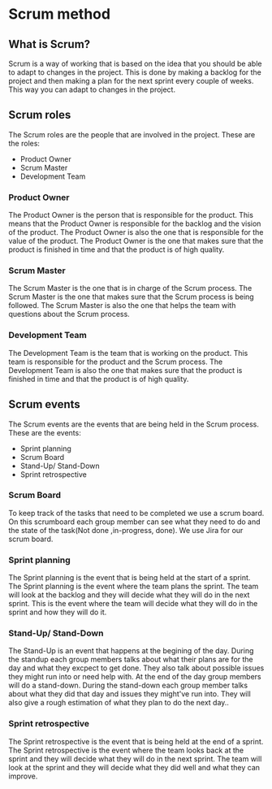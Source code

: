 # Scrum method

## What is Scrum?

Scrum is a way of working that is based on the idea that you should be able to adapt to changes in the project.  This is done by making a backlog for the project and then making a plan for the next sprint every couple of weeks. This way you can adapt to changes in the project.

## Scrum roles

The Scrum roles are the people that are involved in the project. These are the roles:

- Product Owner
- Scrum Master
- Development Team

### Product Owner

The Product Owner is the person that is responsible for the product. This means that the Product Owner is responsible for the backlog and the vision of the product. The Product Owner is also the one that is responsible for the value of the product. The Product Owner is the one that makes sure that the product is finished in time and that the product is of high quality.

### Scrum Master

The Scrum Master is the one that is in charge of the Scrum process. The Scrum Master is the one that makes sure that the Scrum process is being followed. The Scrum Master is also the one that helps the team with questions about the Scrum process.

### Development Team

The Development Team is the team that is working on the product. This team is responsible for the product and the Scrum process. The Development Team is also the one that makes sure that the product is finished in time and that the product is of high quality.

## Scrum events

The Scrum events are the events that are being held in the Scrum process. These are the events:

- Sprint planning
- Scrum Board
- Stand-Up/ Stand-Down
- Sprint retrospective


### Scrum Board
To keep track of the tasks that need to be completed we use a scrum board. On this scrumboard each group member can see what they need to do and the state of the task(Not done ,in-progress, done). We use Jira for our scrum board.


### Sprint planning

The Sprint planning is the event that is being held at the start of a sprint. The Sprint planning is the event where the team plans the sprint. The team will look at the backlog and they will decide what they will do in the next sprint. This is the event where the team will decide what they will do in the sprint and how they will do it.

### Stand-Up/ Stand-Down
The Stand-Up is an event that happens at the begining of the day. During the standup each group members talks about what their plans are for the day and what they excpect to get done. They also talk about possible issues they might run into or need help with. At the end of the day group members will do a stand-down. During the stand-down each group member talks about what they did that day and issues they might've run into. They will also give a rough estimation of what they plan to do the next day..

### Sprint retrospective
The Sprint retrospective is the event that is being held at the end of a sprint. The Sprint retrospective is the event where the team looks back at the sprint and they will decide what they will do in the next sprint. The team will look at the sprint and they will decide what they did well and what they can improve. 